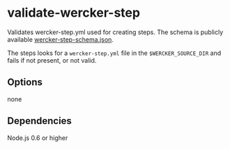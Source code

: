 # validate-wercker-step

Validates wercker-step.yml used for creating steps. The schema is publicly available [wercker-step-schema.json](https://github.com/wercker/step-validate-wercker-step/blob/master/wercker-step-schema.json).

The steps looks for a `wercker-step.yml` file in the `$WERCKER_SOURCE_DIR` and fails if not present, or not valid.

## Options
none


## Dependencies
Node.js 0.6 or higher

